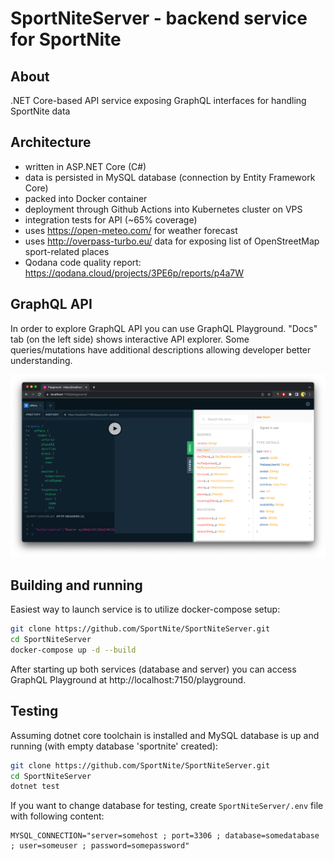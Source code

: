 # SportNiteServer - backend service for SportNite

## About
.NET Core-based API service exposing GraphQL interfaces for handling SportNite data

## Architecture
- written in ASP.NET Core (C#)
- data is persisted in MySQL database (connection by Entity Framework Core)
- packed into Docker container
- deployment through Github Actions into Kubernetes cluster on VPS
- integration tests for API (~65% coverage)
- uses https://open-meteo.com/ for weather forecast 
- uses http://overpass-turbo.eu/ data for exposing list of OpenStreetMap sport-related places
- Qodana code quality report: https://qodana.cloud/projects/3PE6p/reports/p4a7W

## GraphQL API
In order to explore GraphQL API you can use GraphQL Playground. "Docs" tab (on the left side) shows interactive API explorer.
Some queries/mutations have additional descriptions allowing developer better understanding.

![graphql_playground.png](screenshots/graphql_playground.png)

## Building and running

Easiest way to launch service is to utilize docker-compose setup:
```bash
git clone https://github.com/SportNite/SportNiteServer.git
cd SportNiteServer
docker-compose up -d --build
```
After starting up both services (database and server) you can access GraphQL Playground at http://localhost:7150/playground.

## Testing

Assuming dotnet core toolchain is installed and MySQL database is up and running (with empty database 'sportnite' created):

```bash
git clone https://github.com/SportNite/SportNiteServer.git
cd SportNiteServer
dotnet test
```

If you want to change database for testing, create `SportNiteServer/.env` file with following content:

```env
MYSQL_CONNECTION="server=somehost ; port=3306 ; database=somedatabase ; user=someuser ; password=somepassword"
```